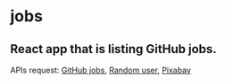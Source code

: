 # jobs

## React app that is listing **GitHub** jobs.

APIs request: 
[GitHub jobs](https://jobs.github.com/positions.json?), 
[Random user](https://randomuser.me/api),
[Pixabay](https://pixabay.com/api)